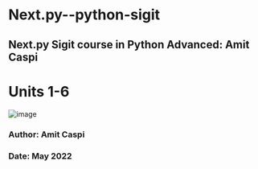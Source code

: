 # Next.py--python-sigit
## Next.py Sigit course in Python Advanced: Amit Caspi

# Units 1-6

![image]([[https://user-images.githubusercontent.com/57112317/164996544-f8c56a2a-a895-4aba-a430-ed4b18c18f68.png](https://encrypted-tbn0.gstatic.com/images?q=tbn:ANd9GcQh6xdmb1ixDND9JwJOCMiujesxBumgk4N7zw&usqp=CAU)](https://encrypted-tbn0.gstatic.com/images?q=tbn:ANd9GcQh6xdmb1ixDND9JwJOCMiujesxBumgk4N7zw&usqp=CAU))

### Author: Amit Caspi
### Date: May 2022  
